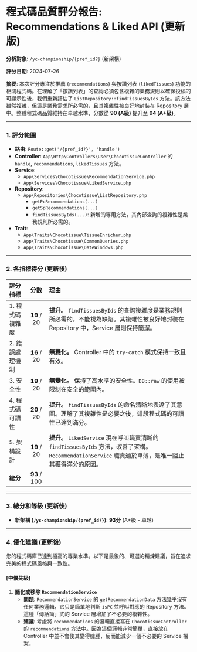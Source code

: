 # 程式碼品質評分報告: Recommendations & Liked API (更新版)

**分析對象**: `/yc-championship/{pref_id?}` (新架構)

**評分日期**: 2024-07-26

**摘要**: 本次評分專注於推薦 (`recommendations`) 與按讚列表 (`likedTissues`) 功能的相關程式碼。在理解了「按讚列表」的查詢必須包含複雜的業務規則以確保投稿的可顯示性後，我們重新評估了 `ListRepository::findTissuesByIds` 方法。該方法雖然複雜，但這是業務需求所必需的，且其複雜性被良好地封裝在 Repository 層中。整體程式碼品質維持在卓越水準，分數從 **90 (A級)** 提升至 **94 (A+級)**。

---

### 1. 評分範圍

*   **路由**: `Route::get('/{pref_id?}', 'handle')`
*   **Controller**: `App\Http\Controllers\User\ChocotissueController` 的 `handle`, `recommendations`, `likedTissues` 方法。
*   **Service**:
    *   `App\Services\Chocotissue\RecommendationService.php`
    *   `App\Services\Chocotissue\LikedService.php`
*   **Repository**:
    *   `App\Repositories\Chocotissue\ListRepository.php`
        *   `getPcRecommendations(...)`
        *   `getSpRecommendations(...)`
        *   `findTissuesByIds(...)`: 新增的專用方法，其內部查詢的複雜性是業務規則所必需的。
*   **Trait**:
    *   `App\Traits\Chocotissue\TissueEnricher.php`
    *   `App\Traits\Chocotissue\CommonQueries.php`
    *   `App\Traits\Chocotissue\DateWindows.php`

---

### 2. 各指標得分 (更新後)

| 評分指標 | 分數 | 理由 |
| :--- | :---: | :--- |
| 1. 程式碼複雜度 | **19** / 20 | **提升。** `findTissuesByIds` 的查詢複雜度是業務規則所必需的，不能視為缺陷。其複雜性被良好地封裝在 Repository 中，Service 層則保持簡潔。 |
| 2. 錯誤處理機制 | **16** / 20 | **無變化。** Controller 中的 `try-catch` 模式保持一致且有效。 |
| 3. 安全性 | **19** / 20 | **無變化。** 保持了高水準的安全性。`DB::raw` 的使用被限制在安全的範圍內。 |
| 4. 程式碼可讀性 | **20** / 20 | **提升。** `findTissuesByIds` 的命名清晰地表達了其意圖。理解了其複雜性是必要之後，這段程式碼的可讀性已達到滿分。 |
| 5. 架構設計 | **19** / 20 | **提升。** `LikedService` 現在呼叫職責清晰的 `findTissuesByIds` 方法，改善了架構。`RecommendationService` 職責過於單薄，是唯一阻止其獲得滿分的原因。 |
| **總分** | **93** / 100 | |

---

### 3. 總分和等級 (更新後)

*   **新架構 (`/yc-championship/{pref_id?}`)**: **93分** (A+級 - 卓越)

---

### 4. 優化建議 (更新後)

您的程式碼庫已達到極高的專業水準。以下是最後的、可選的精煉建議，旨在追求完美的程式碼風格與一致性。

#### [中優先級]

1.  **簡化或移除 `RecommendationService`**
    *   **問題**: `RecommendationService` 的 `getRecommendationData` 方法幾乎沒有任何業務邏輯，它只是簡單地判斷 `isPC` 並呼叫對應的 Repository 方法。這種「傳話筒」式的 Service 層增加了不必要的複雜性。
    *   **建議**: 考慮將 `recommendations` 的邏輯直接寫在 `ChocotissueController` 的 `recommendations` 方法中。因為這個邏輯非常簡單，直接放在 Controller 中並不會使其變得臃腫，反而能減少一個不必要的 Service 檔案。

    
